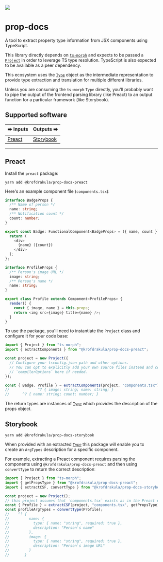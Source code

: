 ![](https://github.com/krofdrakula/prop-docs/actions/workflows/main.yml/badge.svg)

# prop-docs

A tool to extract property type information from JSX components using
TypeScript.

This library directly depends on [`ts-morph`](https://ts-morph.com/) and expects
to be passed a [`Project`](https://ts-morph.com/setup/) in order to leverage TS
type resolution. TypeScript is also expected to be available as a peer
dependency.

This ecosystem uses the [`Type`](https://ts-morph.com/details/types) object as
the intermediate representation to provide type extraction and translation for
multiple different libraries.

Unless you are consuming the `ts-morph` `Type` directly, you'll probably want to
pipe the output of the frontend parsing library (like Preact) to an output
function for a particular framework (like Storybook).

## Supported software

| ➡️ Inputs         | Outputs ➡️              |
| ----------------- | ----------------------- |
| [Preact](#preact) | [Storybook](#storybook) |

---

<!--#include(packages/preact/README.md)-->

## Preact

Install the `preact` package:

```
yarn add @krofdrakula/prop-docs-preact
```

Here's an example component file (`components.tsx`):

```ts
interface BadgeProps {
  /** Name of person */
  name: string;
  /** Notification count */
  count: number;
}

export const Badge: FunctionalComponent<BadgeProps> = ({ name, count }) => {
  return (
    <div>
      {name} ({count})
    </div>
  );
};

interface ProfileProps {
  /** Person's image URL */
  image: string;
  /** Person's name */
  name: string;
}

export class Profile extends Component<ProfileProps> {
  render() {
    const { image, name } = this.props;
    return <img src={image} title={name} />;
  }
}
```

To use the package, you'll need to instantiate the `Project` class and configure
it for your code base:

```ts
import { Project } from "ts-morph";
import { extractComponents } from "@krofdrakula/prop-docs-preact";

const project = new Project({
  // Configure your tsconfig.json path and other options.
  // You can opt to explicitly add your own source files instead and configure
  // `compilerOptions` here if needed.
});

const { Badge, Profile } = extractComponents(project, "components.tsx");
//             ^? { image: string; name: string; }
//      ^? { name: string; count: number; }
```

The return types are instances of [`Type`](https://ts-morph.com/details/types)
which provides the description of the props object.

<!--#/include-->

<!--#include(packages/storybook/README.md)-->

## Storybook

```
yarn add @krofdrakula/prop-docs-storybook
```

When provided with an extracted [`Type`](https://ts-morph.com/details/types)
this package will enable you to create an `ArgTypes` description for a specific
component.

For example, extracting a Preact component requires parsing the components using
`@krofdrakula/prop-docs-preact` and then using `convertType` to return the
correct description:

```ts
import { Project } from "ts-morph";
import { getPropsType } from "@krofdrakula/prop-docs-preact";
import { extractCSF, convertType } from "@krofdrakula/prop-docs-storybook";

const project = new Project();
// this project assumes that `components.tsx` exists as in the Preact example
const { Profile } = extractCSF(project, "components.tsx", getPropsType);
const profileArgTypes = convertType(Profile);
//    ^? {
//         name: {
//           type: { name: "string", required: true },
//           description: "Person's name"
//         },
//         image: {
//           type: { name: "string", required: true },
//           description: "Person's image URL"
//         }
//       }
```

<!--#/include-->
